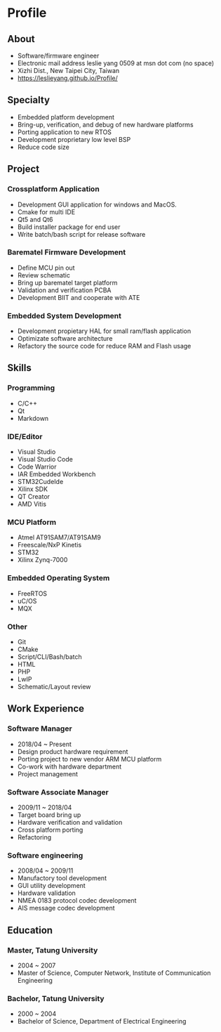 # Profile

## About

- Software/firmware engineer
- Electronic mail address leslie yang 0509 at msn dot com (no space)
- Xizhi Dist., New Taipei City, Taiwan
- https://leslieyang.github.io/Profile/


## Specialty

- Embedded platform development
- Bring-up, verification, and debug of new hardware platforms
- Porting application to new RTOS
- Development proprietary low level BSP
- Reduce code size

## Project

### Crossplatform Application

* Development GUI application for windows and MacOS.
* Cmake for multi IDE
* Qt5 and Qt6
* Build installer package for end user
* Write batch/bash script for release software

### Barematel Firmware Development

* Define MCU pin out
* Review schematic
* Bring up barematel target platform
* Validation and verification PCBA
* Development BIIT and cooperate with ATE

### Embedded System Development

* Development propietary HAL for small ram/flash application
* Optimizate software architecture
* Refactory the source code for reduce RAM and Flash usage

## Skills

### Programming

- C/C++
- Qt
- Markdown

### IDE/Editor

- Visual Studio
- Visual Studio Code
- Code Warrior
- IAR Embedded Workbench
- STM32CudeIde
- Xilinx SDK
- QT Creator
- AMD Vitis

### MCU Platform

- Atmel AT91SAM7/AT91SAM9
- Freescale/NxP Kinetis
- STM32
- Xilinx Zynq-7000

### Embedded Operating System

- FreeRTOS
- uC/OS
- MQX

### Other

- Git
- CMake
- Script/CLI/Bash/batch
- HTML
- PHP
- LwIP
- Schematic/Layout review

## Work Experience

### Software Manager

- 2018/04 ~ Present
- Design product hardware requirement
- Porting project to new vendor ARM MCU platform
- Co-work with hardware department
- Project management

### Software Associate Manager

- 2009/11 ~ 2018/04
- Target board bring up
- Hardware verification and validation
- Cross platform porting
- Refactoring

### Software engineering

- 2008/04 ~ 2009/11
- Manufactory tool development
- GUI utility development
- Hardware validation
- NMEA 0183 protocol codec development
- AIS message codec development

## Education

### Master, Tatung University

- 2004 ~ 2007
- Master of Science, Computer Network, Institute of Communication Engineering

### Bachelor, Tatung University

- 2000 ~ 2004
- Bachelor of Science, Department of Electrical Engineering
